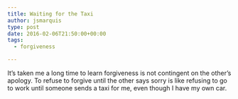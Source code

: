 ```yaml
---
title: Waiting for the Taxi
author: jsmarquis
type: post
date: 2016-02-06T21:50:00+00:00
tags:
  - forgiveness

---
```

It&#8217;s taken me a long time to learn forgiveness is not contingent on the other&#8217;s apology. To refuse to forgive until the other says sorry is like refusing to go to work until someone sends a taxi for me, even though I have my own car.